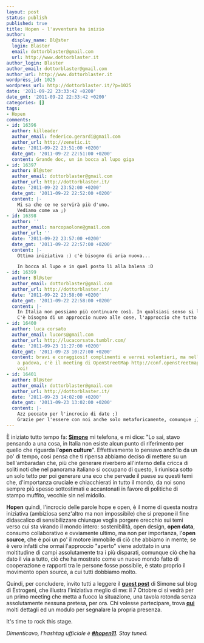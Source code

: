 ```yaml
---
layout: post
status: publish
published: true
title: Hopen - l'avventura ha inizio
author:
  display_name: Bl@ster
  login: Blaster
  email: dottorblaster@gmail.com
  url: http://www.dottorblaster.it
author_login: Blaster
author_email: dottorblaster@gmail.com
author_url: http://www.dottorblaster.it
wordpress_id: 1025
wordpress_url: http://dottorblaster.it/?p=1025
date: '2011-09-22 23:33:42 +0200'
date_gmt: '2011-09-22 22:33:42 +0200'
categories: []
tags:
- Hopen
comments:
- id: 16396
  author: killeader
  author_email: federico.gerardi@gmail.com
  author_url: http://zenetic.it
  date: '2011-09-22 23:51:00 +0200'
  date_gmt: '2011-09-22 22:51:00 +0200'
  content: Grande doc, un in bocca al lupo giga
- id: 16397
  author: Bl@ster
  author_email: dottorblaster@gmail.com
  author_url: http://dottorblaster.it/
  date: '2011-09-22 23:52:00 +0200'
  date_gmt: '2011-09-22 22:52:00 +0200'
  content: |-
    Mi sa che ce ne servirà più d'uno.
    Vediamo come va ;)
- id: 16398
  author: ''
  author_email: marcopaolone@gmail.com
  author_url: ''
  date: '2011-09-22 23:57:00 +0200'
  date_gmt: '2011-09-22 22:57:00 +0200'
  content: |-
    Ottima iniziativa :) c'è bisogno di aria nuova...

    In bocca al lupo e in quel posto lì alla balena :D
- id: 16399
  author: Bl@ster
  author_email: dottorblaster@gmail.com
  author_url: http://dottorblaster.it/
  date: '2011-09-22 23:58:00 +0200'
  date_gmt: '2011-09-22 22:58:00 +0200'
  content: |-
    In Italia non possiamo più continuare così. In qualsiasi senso si legga questa frase.
    C'è bisogno di un approccio nuovo alle cose, l'approccio che tutto il mondo tranne noi comincia ad applicare.
- id: 16400
  author: luca corsato
  author_email: lucors@gmail.com
  author_url: http://lucacorsato.tumblr.com/
  date: '2011-09-23 11:27:00 +0200'
  date_gmt: '2011-09-23 10:27:00 +0200'
  content: bravi e coraggiosi! complimenti e verrei volentieri, ma nello stesso giorno,
    a padova, c'è il meeting di OpenStreetMap http://conf.openstreetmap.it/ sono con
    voi!
- id: 16401
  author: Bl@ster
  author_email: dottorblaster@gmail.com
  author_url: http://dottorblaster.it/
  date: '2011-09-23 14:02:00 +0200'
  date_gmt: '2011-09-23 13:02:00 +0200'
  content: |-
    Azz peccato per l'incrocio di date ;)
    Grazie per l'essere con noi anche solo metaforicamente, comunque ;)
---
```

<p>È iniziato tutto tempo fa: <strong><a href="http://meedabyte.wordpress.com/">Simone</a></strong> mi telefona, e mi dice: "Lo sai, stavo pensando a una cosa, in Italia non esiste alcun punto di riferimento per quello che riguarda l'<strong>open culture</strong>". Effettivamente lo pensavo anch'io da un po' di tempo, così pensa che ti ripensa abbiamo deciso di mettere su un bell'ambaradan che, più che generare riverbero all'interno della cricca di soliti noti che nel panorama italiano si occupano di questo, li riunisca sotto un solo tetto per poi generare una eco che pervade il paese su questi temi che, d'importanza cruciale e chiacchierati in tutto il mondo, da noi sono sempre più spesso sottostimati e accantonati in favore di politiche di stampo muffito, vecchie sin nel midollo.</p>
<p><strong>Hopen</strong> quindi, l'incrocio delle parole hope e open, è il nome di questa nostra iniziativa (ambiziosa senz'altro ma non impossibile) che si prepone il fine didascalico di sensibilizzare chiunque voglia porgere orecchio sui temi verso cui sta virando il mondo intero: sostenibilità, open design, <strong>open data</strong>, consumo collaborativo e ovviamente ultimo, ma non per importanza, l'<strong>open source</strong>, che è poi un po' il motore immobile di ciò che abbiamo in mente; se è vero infatti che ormai l'approccio "aperto" viene adottato in una moltitudine di campi assolutamente tra i più disparati, comunque ciò che ha dato il via a tutto, ciò che ha mostrato come un nuovo mondo fatto di cooperazione e rapporti tra le persone fosse possibile, è stato proprio il movimento open source, a cui tutti dobbiamo molto.</p>
<p>Quindi, per concludere, invito tutti a leggere il <strong><a href="http://blog.estrogeni.net/eventi/hopen-2011-boot-meeting">guest post</a></strong> di Simone sul blog di Estrogeni, che illustra l'iniziativa meglio di me: il 7 Ottobre ci si vedrà per un primo meeting che metta a fuoco la situazione, una tavola rotonda senza assolutamente nessuna pretesa, per ora. Chi volesse partecipare, trova <strong><a href="http://hopen2011boot.eventbrite.com/">qui</a></strong> molti dettagli ed un modulo per segnalare la propria presenza.</p>
<p>It's time to rock this stage.</p>
<p><em>Dimenticavo, l'hashtag ufficiale è <strong><a href="http://twitter.com/#!/search/realtime/%23hopen11">#hopen11</a></strong>. Stay tuned.</em></p>
